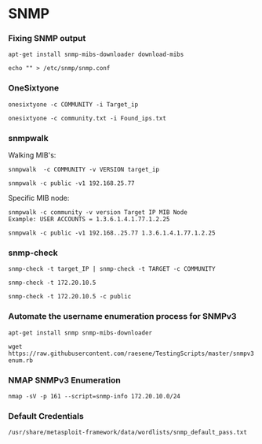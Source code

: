 # SNMP

### Fixing SNMP output

`apt-get install snmp-mibs-downloader download-mibs` 

`echo "" > /etc/snmp/snmp.conf`

### OneSixtyone

`onesixtyone -c COMMUNITY -i Target_ip`

`onesixtyone -c community.txt -i Found_ips.txt`

### snmpwalk

Walking MIB's:

`snmpwalk  -c COMMUNITY -v VERSION target_ip`

`snmpwalk -c public -v1 192.168.25.77`

Specific MIB node:

```shell
snmpwalk -c community -v version Target IP MIB Node
Example: USER ACCOUNTS = 1.3.6.1.4.1.77.1.2.25
```

`snmpwalk -c public -v1 192.168..25.77 1.3.6.1.4.1.77.1.2.25`

### snmp-check

`snmp-check -t target_IP | snmp-check -t TARGET -c COMMUNITY`

`snmp-check -t 172.20.10.5`

`snmp-check -t 172.20.10.5 -c public`

### Automate the username enumeration process for SNMPv3

`apt-get install snmp snmp-mibs-downloader`

`wget https://raw.githubusercontent.com/raesene/TestingScripts/master/snmpv3enum.rb`

### NMAP SNMPv3 Enumeration 

`nmap -sV -p 161 --script=snmp-info 172.20.10.0/24`

### Default Credentials

`/usr/share/metasploit-framework/data/wordlists/snmp_default_pass.txt`